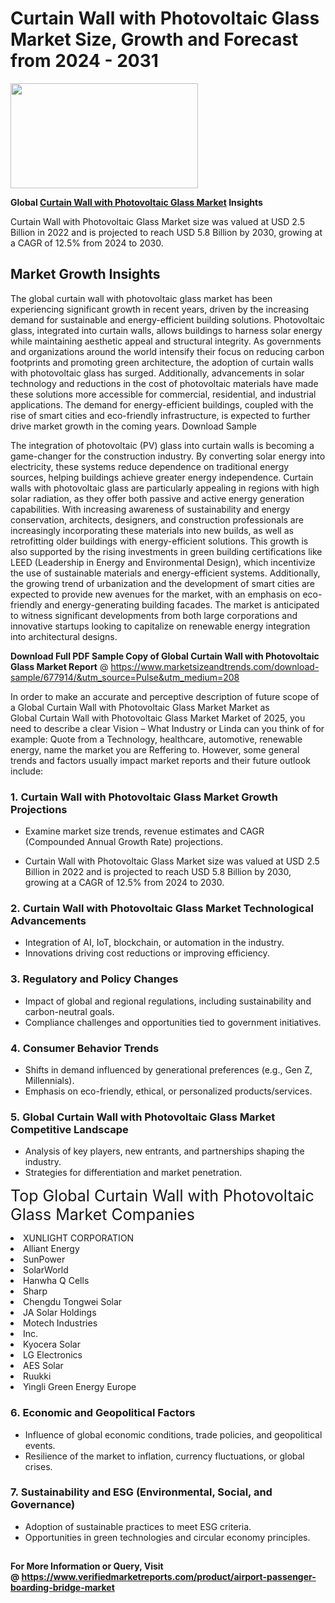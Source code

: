 <H1>Curtain Wall with Photovoltaic Glass Market Size, Growth and Forecast from 2024 - 2031</H1><img class="aligncenter size-medium wp-image-584254" src="https://thirdeyenews.in/wp-content/uploads/2024/09/Global-Market-Research-300x168.jpeg" alt="" width="300" height="168" /><p><strong>Global&nbsp;<a href="https://www.marketsizeandtrends.com/download-sample/677914/&amp;utm_source=Pulse&amp;utm_medium=208">Curtain Wall with Photovoltaic Glass Market</a> Insights</strong></p><p>Curtain Wall with Photovoltaic Glass Market size was valued at USD 2.5 Billion in 2022 and is projected to reach USD 5.8 Billion by 2030, growing at a CAGR of 12.5% from 2024 to 2030.</p><p><h2>Market Growth Insights</h2> <p>The global curtain wall with photovoltaic glass market has been experiencing significant growth in recent years, driven by the increasing demand for sustainable and energy-efficient building solutions. Photovoltaic glass, integrated into curtain walls, allows buildings to harness solar energy while maintaining aesthetic appeal and structural integrity. As governments and organizations around the world intensify their focus on reducing carbon footprints and promoting green architecture, the adoption of curtain walls with photovoltaic glass has surged. Additionally, advancements in solar technology and reductions in the cost of photovoltaic materials have made these solutions more accessible for commercial, residential, and industrial applications. The demand for energy-efficient buildings, coupled with the rise of smart cities and eco-friendly infrastructure, is expected to further drive market growth in the coming years. Download Sample</p> <p>The integration of photovoltaic (PV) glass into curtain walls is becoming a game-changer for the construction industry. By converting solar energy into electricity, these systems reduce dependence on traditional energy sources, helping buildings achieve greater energy independence. Curtain walls with photovoltaic glass are particularly appealing in regions with high solar radiation, as they offer both passive and active energy generation capabilities. With increasing awareness of sustainability and energy conservation, architects, designers, and construction professionals are increasingly incorporating these materials into new builds, as well as retrofitting older buildings with energy-efficient solutions. This growth is also supported by the rising investments in green building certifications like LEED (Leadership in Energy and Environmental Design), which incentivize the use of sustainable materials and energy-efficient systems. Additionally, the growing trend of urbanization and the development of smart cities are expected to provide new avenues for the market, with an emphasis on eco-friendly and energy-generating building facades. The market is anticipated to witness significant developments from both large corporations and innovative startups looking to capitalize on renewable energy integration into architectural designs. </p><p><span class=""><strong>Download Full PDF Sample Copy of Global Curtain Wall with Photovoltaic Glass Market Report</strong> @ <a href="https://www.marketsizeandtrends.com/download-sample/677914/&amp;utm_source=Pulse&amp;utm_medium=208" target="_blank">https://www.marketsizeandtrends.com/download-sample/677914/&amp;utm_source=Pulse&amp;utm_medium=208</a></span></p><p>In order to make an accurate and perceptive description of future scope of a Global&nbsp;Curtain Wall with Photovoltaic Glass Market Market as Global&nbsp;Curtain Wall with Photovoltaic Glass Market Market of 2025, you need to describe a clear Vision &ndash; What Industry or Linda can you think of for example: Quote from a Technology, healthcare, automotive, renewable energy, name the market you are Reffering to. However, some general trends and factors usually impact market reports and their future outlook include:</p><h3>1.&nbsp;<strong>Curtain Wall with Photovoltaic Glass Market Growth Projections</strong></h3><ul><li>Examine market size trends, revenue estimates and CAGR (Compounded Annual Growth Rate) projections.</li><li><p>Curtain Wall with Photovoltaic Glass Market size was valued at USD 2.5 Billion in 2022 and is projected to reach USD 5.8 Billion by 2030, growing at a CAGR of 12.5% from 2024 to 2030.</p></li></ul><h3>2.&nbsp;<strong>Curtain Wall with Photovoltaic Glass Market Technological Advancements</strong></h3><ul><li>Integration of AI, IoT, blockchain, or automation in the industry.</li><li>Innovations driving cost reductions or improving efficiency.</li></ul><h3>3.&nbsp;<strong>Regulatory and Policy Changes</strong></h3><ul><li>Impact of global and regional regulations, including sustainability and carbon-neutral goals.</li><li>Compliance challenges and opportunities tied to government initiatives.</li></ul><h3>4.&nbsp;<strong>Consumer Behavior Trends</strong></h3><ul><li>Shifts in demand influenced by generational preferences (e.g., Gen Z, Millennials).</li><li>Emphasis on eco-friendly, ethical, or personalized products/services.</li></ul><h3>5.&nbsp;<strong>Global Curtain Wall with Photovoltaic Glass Market Competitive Landscape</strong></h3><ul><li>Analysis of key players, new entrants, and partnerships shaping the industry.</li><li>Strategies for differentiation and market penetration.</li></ul><p data-pm-slice="1 1 []"><span style="color: inherit; font-family: inherit; font-size: 25px;">Top Global Curtain Wall with Photovoltaic Glass Market Companies</span></p><div class="" data-test-id=""><p><li>XUNLIGHT CORPORATION</li><li> Alliant Energy</li><li> SunPower</li><li> SolarWorld</li><li> Hanwha Q Cells</li><li> Sharp</li><li> Chengdu Tongwei Solar</li><li> JA Solar Holdings</li><li> Motech Industries</li><li> Inc.</li><li> Kyocera Solar</li><li> LG Electronics</li><li> AES Solar</li><li> Ruukki</li><li> Yingli Green Energy Europe</li></p></div><h3>6.&nbsp;<strong>Economic and Geopolitical Factors</strong></h3><ul><li>Influence of global economic conditions, trade policies, and geopolitical events.</li><li>Resilience of the market to inflation, currency fluctuations, or global crises.</li></ul><h3>7.&nbsp;<strong>Sustainability and ESG (Environmental, Social, and Governance)</strong></h3><ul><li>Adoption of sustainable practices to meet ESG criteria.</li><li>Opportunities in green technologies and circular economy principles.</li></ul><h2><strong style="font-size: 14px;">For More Information or Query, Visit @&nbsp;</strong><a style="background-color: #ffffff; font-size: 14px;" href="https://www.marketsizeandtrends.com/report/curtain-wall-with-photovoltaic-glass-market/" target="_blank">https://www.verifiedmarketreports.com/product/airport-passenger-boarding-bridge-market</a></h2>
